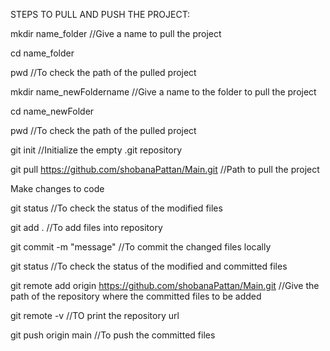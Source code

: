 STEPS TO PULL AND PUSH THE PROJECT:  

mkdir name_folder                         //Give a name to pull the project

cd name_folder      

pwd                                       //To check the path of the pulled project

mkdir name_newFoldername                  //Give a name to the folder to pull the project

cd name_newFolder

pwd                                       //To check the path of the pulled project

git init                                  //Initialize the empty .git repository

git pull https://github.com/shobanaPattan/Main.git                                     //Path to pull the project

Make changes to code

git status                                //To check the status of the modified files

git add .                                 //To add files into repository

git commit -m "message"                   //To commit the changed files locally

git status                                //To check the status of the modified and committed files

git remote add origin https://github.com/shobanaPattan/Main.git            //Give the path of the repository where the committed files to be added

git remote -v                             //TO print the repository url

git push origin main                          //To push the committed files
